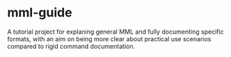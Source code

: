 # mml-guide

A tutorial project for explaning general MML and fully documenting specific formats, with an aim on being more clear about practical use scenarios compared to rigid command documentation.

